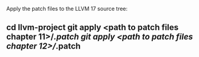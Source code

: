 Apply the patch files to the LLVM 17 source tree:

  cd llvm-project
  git apply <path to patch files chapter 11>/*.patch
  git apply <path to patch files chapter 12>/*.patch
-
